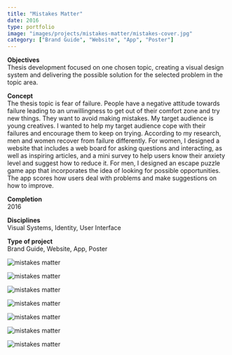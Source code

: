 ```yaml
---
title: "Mistakes Matter"
date: 2016
type: portfolio
image: "images/projects/mistakes-matter/mistakes-cover.jpg"
category: ["Brand Guide", "Website", "App", "Poster"]
---
```


<b>Objectives</b><br>
Thesis development focused on one chosen topic, creating a visual design system and delivering the possible solution for the selected problem in the topic area.

<b>Concept</b><br>
The thesis topic is fear of failure. People have a negative attitude towards failure leading to an unwillingness to get out of their comfort zone and try new things. They want to avoid making mistakes. My target audience is young creatives. I wanted to help my target audience cope with their failures and encourage them to keep on trying. According to my research, men and women recover from failure differently. For women, I designed a website that includes a web board for asking questions and interacting, as well as inspiring articles, and a mini survey to help users know their anxiety level and suggest how to reduce it. For men, I designed an escape puzzle game app that incorporates the idea of looking for possible opportunities. The app scores how users deal with problems and make suggestions on how to improve.

<b>Completion</b><br>
2016 

<b>Disciplines</b><br>
Visual Systems, Identity, User Interface

<b>Type of project</b><br>
Brand Guide, Website, App, Poster

<img src="/images/projects/mistakes-matter/mistakes-cover.jpg" loading="lazy" alt="mistakes matter"><br>

<img src="/images/projects/mistakes-matter/mistakes-1.jpg" loading="lazy" alt="mistakes matter"><br>

<img src="/images/projects/mistakes-matter/mistakes-2.jpg" loading="lazy" alt="mistakes matter"><br>

<img src="/images/projects/mistakes-matter/mistakes-3.jpg" loading="lazy" alt="mistakes matter"><br>

<img src="/images/projects/mistakes-matter/mistakes-4.jpg" loading="lazy" alt="mistakes matter"><br>

<img src="/images/projects/mistakes-matter/mistakes-5.jpg" loading="lazy" alt="mistakes matter"><br>

<img src="/images/projects/mistakes-matter/mistakes-6.jpg" loading="lazy" alt="mistakes matter"><br>

